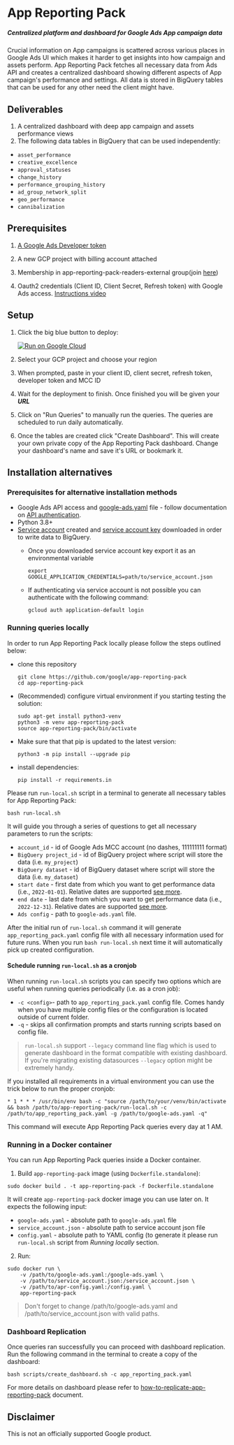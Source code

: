 # App Reporting Pack

##### Centralized platform and dashboard for Google Ads App campaign data

Crucial information on App campaigns is scattered across various places in Google Ads UI which makes it harder to get insights into how campaign and assets perform.
App Reporting Pack fetches all necessary data from Ads API and creates a centralized dashboard showing different aspects of App campaign's performance and settings. All data is stored in BigQuery tables that can be used for any other need the client might have.


## Deliverables

1. A centralized dashboard with deep app campaign and assets performance views
2. The following data tables in BigQuery that can be used independently:

* `asset_performance`
* `creative_excellence`
* `approval_statuses`
* `change_history`
* `performance_grouping_history`
* `ad_group_network_split`
* `geo_performance`
* `cannibalization`

## Prerequisites

1. [A Google Ads Developer token](https://developers.google.com/google-ads/api/docs/first-call/dev-token#:~:text=A%20developer%20token%20from%20Google,SETTINGS%20%3E%20SETUP%20%3E%20API%20Center.)

1. A new GCP project with billing account attached

1. Membership in app-reporting-pack-readers-external group(join [here](https://groups.google.com/a/google.com/g/app-reporting-pack-readers-external))

1. Oauth2 credentials (Client ID, Client Secret, Refresh token) with Google Ads access. [Instructions video](https://www.youtube.com/watch?v=KFICa7Ngzng)

## Setup

1. Click the big blue button to deploy:

   [![Run on Google Cloud](https://deploy.cloud.run/button.svg)](https://deploy.cloud.run)

1. Select your GCP project and choose your region

1. When prompted, paste in your client ID, client secret, refresh token, developer token and MCC ID

1. Wait for the deployment to finish. Once finished you will be given your ***URL***

1. Click on "Run Queries" to manually run the queries. The queries are scheduled to run daily automatically.

1. Once the tables are created click "Create Dashboard". This will create your own private copy of the App Reporting Pack dashboard. Change your dashboard's name and save it's URL or bookmark it.


## Installation alternatives

### Prerequisites for alternative installation methods

* Google Ads API access and [google-ads.yaml](https://github.com/google/ads-api-report-fetcher/blob/main/docs/how-to-authenticate-ads-api.md#setting-up-using-google-adsyaml) file - follow documentation on [API authentication](https://github.com/google/ads-api-report-fetcher/blob/main/docs/how-to-authenticate-ads-api.md).
* Python 3.8+
* [Service account](https://cloud.google.com/iam/docs/creating-managing-service-accounts#creating) created and [service account key](https://cloud.google.com/iam/docs/creating-managing-service-account-keys#creating) downloaded in order to write data to BigQuery.
    * Once you downloaded service account key export it as an environmental variable
        ```
        export GOOGLE_APPLICATION_CREDENTIALS=path/to/service_account.json
        ```

    * If authenticating via service account is not possible you can authenticate with the following command:
         ```
         gcloud auth application-default login
         ```

### Running queries locally

In order to run App Reporting Pack locally please follow the steps outlined below:

* clone this repository
    ```
    git clone https://github.com/google/app-reporting-pack
    cd app-reporting-pack
    ```
* (Recommended) configure virtual environment if you starting testing the solution:
    ```
    sudo apt-get install python3-venv
    python3 -m venv app-reporting-pack
    source app-reporting-pack/bin/activate
    ```
* Make sure that that pip is updated to the latest version:
    ```
    python3 -m pip install --upgrade pip
    ```
* install dependencies:
    ```
    pip install -r requirements.in
    ```
Please run `run-local.sh` script in a terminal to generate all necessary tables for App Reporting Pack:

```shell
bash run-local.sh
```

It will guide you through a series of questions to get all necessary parameters to run the scripts:

* `account_id` - id of Google Ads MCC account (no dashes, 111111111 format)
* `BigQuery project_id` - id of BigQuery project where script will store the data (i.e. `my_project`)
* `BigQuery dataset` - id of BigQuery dataset where script will store the data (i.e. `my_dataset`)
* `start date` - first date from which you want to get performance data (i.e., `2022-01-01`). Relative dates are supported [see more](https://github.com/google/ads-api-report-fetcher#dynamic-dates).
* `end date` - last date from which you want to get performance data (i.e., `2022-12-31`). Relative dates are supported [see more](https://github.com/google/ads-api-report-fetcher#dynamic-dates).
* `Ads config` - path to `google-ads.yaml` file.

After the initial run of `run-local.sh` command it will generate `app_reporting_pack.yaml` config file with all necessary information used for future runs.
When you run `bash run-local.sh` next time it will automatically pick up created configuration.

#### Schedule running `run-local.sh` as a cronjob

When running `run-local.sh` scripts you can specify two options which are useful when running queries periodically (i.e. as a cron job):

* `-c <config>`- path to `app_reporting_pack.yaml` config file. Comes handy when you have multiple config files or the configuration is located outside of current folder.
* `-q` - skips all confirmation prompts and starts running scripts based on config file.

> `run-local.sh` support `--legacy` command line flag which is used to generate dashboard in the format compatible with existing dashboard.
> If you're migrating existing datasources `--legacy` option might be extremely handy.

If you installed all requirements in a virtual environment you can use the trick below to run the proper cronjob:

```
* 1 * * * /usr/bin/env bash -c "source /path/to/your/venv/bin/activate && bash /path/to/app-reporting-pack/run-local.sh -c /path/to/app_reporting_pack.yaml -g /path/to/google-ads.yaml -q"
```

This command will execute App Reporting Pack queries every day at 1 AM.


### Running in a Docker container

You can run App Reporting Pack queries inside a Docker container.

1. Build `app-reporting-pack` image (using `Dockerfile.standalone`):

```
sudo docker build . -t app-reporting-pack -f Dockerfile.standalone
```

It will create `app-reporting-pack` docker image you can use later on. It expects the following input:

* `google-ads.yaml` - absolute path to `google-ads.yaml` file
* `service_account.json` - absolute path to service account json file
* `config.yaml` - absolute path to YAML config (to generate it please run `run-local.sh` script from *Running locally* section.

2. Run:

```
sudo docker run \
    -v /path/to/google-ads.yaml:/google-ads.yaml \
    -v /path/to/service_account.json:/service_account.json \
    -v /path/to/apr-config.yaml:/config.yaml \
    app-reporting-pack
```

> Don't forget to change /path/to/google-ads.yaml and /path/to/service_account.json with valid paths.

### Dashboard Replication

Once queries ran successfully you can proceed with dashboard replication.\
Run the following command in the terminal to create a copy of the dashboard:

```
bash scripts/create_dashboard.sh -c app_reporting_pack.yaml
```

For more details on dashboard please refer to [how-to-replicate-app-reporting-pack](docs/how-to-replicate-app-reporting-pack.md) document.

## Disclaimer
This is not an officially supported Google product.
